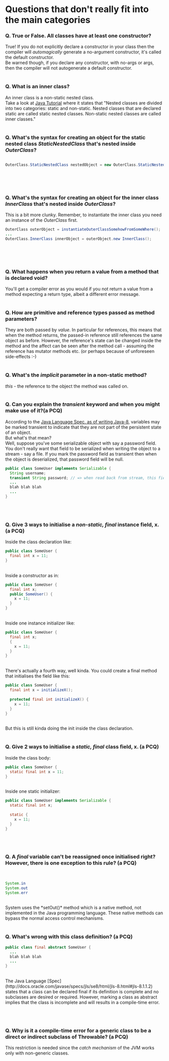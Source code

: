 # Questions that don't really fit into the main categories

### Q. True or False. All classes have at least one constructor?<br>
True! If you do not explicitly declare a constructor in your class then the compiler will *automagically* generate a no-argument constructor, it's called the default constructor.<br>Be warned though, if you declare any constructor, with no-args or args, then the compiler will not autogenerate a default constructor.
<br><br>

### Q. What is an inner class?<br>
An inner class is a non-static nested class.<br> Take a look at [Java Tutorial](https://docs.oracle.com/javase/tutorial/java/javaOO/nested.html) where it states that "Nested classes are divided into two categories: static and non-static. Nested classes that are declared static are called static nested classes. Non-static nested classes are called inner classes."
<br><br>

### Q. What's the syntax for creating an object for the static nested class *StaticNestedClass* that's nested inside *OuterClass*?<br>

```java

OuterClass.StaticNestedClass nestedObject = new OuterClass.StaticNestedClass();
     
```
<br><br>

### Q. What's the syntax for creating an object for the inner class *InnerClass* that's nested inside *OuterClass*?<br>
This is a bit more clunky. Remember, to instantiate the inner class you need an instance of the *OuterClass* first.<br>

```java
OuterClass outerObject = instantiateOuterClassSomehowFromSomeWhere();
...
OuterClass.InnerClass innerObject = outerObject.new InnerClass();
     
```
<br><br>

### Q. What happens when you return a value from a method that is declared void?<br>
You'll get a compiler error as you would if you not return a value from a method expecting a return type, albeit a different error message.<br><br>


### Q. How are primitive and reference types passed as method parameters?<br>
They are both passed by *value*. In particular for references, this means that when the method returns, the passed-in reference still references the same object as before. However, the reference's state can be changed inside the method and the affect can be seen after the method call - assuming the reference has mutator methods etc. (or perhaps because of unforeseen side-effects :-)<br><br>


### Q. What's the *implicit* parameter in a non-static method?<br>
*this* - the reference to the object the method was called on.<br><br>

### Q. Can you explain the *transient* keyword and when you might make use of it?(a PCQ)<br>
According to the [Java Language Spec. as of writing Java-8](http://docs.oracle.com/javase/specs/jls/se8/html/jls-8.html#jls-8.3.1.3), variables may be marked transient to indicate that they are not part of the persistent state of an object.<br>But what's that mean?<br>Well, suppose you've some serializable object with say a password field. You don't really want that field to be serialized when writing the object to a stream - say a file. If you mark the password field as transient then when the object is deserialized, that password field will be null.<br>
```java
public class SomeUser implements Serializable {
  String username;
  transient String password; // => when read back from stream, this field will be null
  ...
  blah blah blah
  ...
}
```
<br><br>

### Q. Give 3 ways to initialise a *non-static, final* instance field, x. (a PCQ)<br>
Inside the class declaration like:<br>

```java
public class SomeUser {
  final int x = 11;  
}
```
<br>
Inside a constructor as in:<br>

```java
public class SomeUser {
  final int x;  
  public SomeUser() {
    x = 11;
  }
}
```
<br>
Inside one instance initializer like:<br>

```java
public class SomeUser {
  final int x;
  {
    x = 11;
  }
}
```
<br>
There's actually a fourth way, well kinda. You could create a final method that initialises the field like this:<br>

```java
public class SomeUser {
  final int x = initializeX();
  
  protected final int initializeX() {
    x = 11;
  }
}
```

<br>But this is still kinda doing the init inside the class declaration.<br><br>

### Q. Give 2 ways to initialise a *static, final* class field, x. (a PCQ)<br>
Inside the class body:<br>

```java
public class SomeUser {
  static final int x = 11;  
}
```
<br>
Inside one static initializer:<br>

```java
public class SomeUser implements Serializable {
  static final int x;
  
  static {
    x = 11;
  }
}
```
<br><br>

### Q. A *final* variable can't be reassigned once initialised right? However, there is one exception to this rule? (a PCQ)
<br>

```java
System.in
System.out
System.err
```
<br>
System uses the *setOut()* method which is a native method, not implemented in the Java programming language. These native methods can bypass the normal access control mechanisms.
<br><br>

### Q. What's wrong with this class definition? (a PCQ)<br>

```java
public class final abstract SomeUser {
  ...
  blah blah blah
  ...
}
```

<br>
The Java Language [Spec](http://docs.oracle.com/javase/specs/jls/se8/html/jls-8.html#jls-8.1.1.2) states that a class can be declared final if its definition is complete and no subclasses are desired or required. However, marking a class as abstract implies that the class is incomplete and will results in a compile-time error. 

<br><br>

### Q. Why is it a compile-time error for a generic class to be a direct or indirect subclass of Throwable? (a PCQ)
This restriction is needed since the *catch mechanism* of the JVM works only with non-generic classes.

<br><br>




